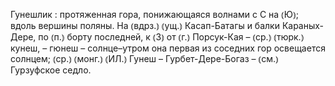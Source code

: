---
---

Гунешлик
: протяженная гора, понижающаяся волнами с С на ⦅Ю⦆; вдоль вершины поляны. На ⦅вдрз.⦆ ⦅ущ.⦆ Касап-Батагы и балки Караных-Дере, по ⦅п.⦆ борту последней, к ⦅З⦆ от ⦅г.⦆ Порсук-Кая – ⦅ср.⦆ ⦅тюрк.⦆ кунеш, – гюнеш – солнце–утром она первая из соседних гор освещается солнцем; ⦅ср.⦆ ⦅монг.⦆ ⦅ИЛ.⦆ Гунеш – Гурбет-Дере-Богаз – ⦅см.⦆ Гурзуфское седло.
